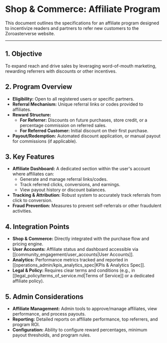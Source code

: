 # Shop & Commerce: Affiliate Program

This document outlines the specifications for an affiliate program designed to incentivize readers and partners to refer new customers to the Zoroasterverse website.

---

## 1. Objective

To expand reach and drive sales by leveraging word-of-mouth marketing, rewarding referrers with discounts or other incentives.

## 2. Program Overview

*   **Eligibility:** Open to all registered users or specific partners.
*   **Referral Mechanism:** Unique referral links or codes provided to affiliates.
*   **Reward Structure:**
    *   **For Referrer:** Discounts on future purchases, store credit, or a percentage commission on referred sales.
    *   **For Referred Customer:** Initial discount on their first purchase.
*   **Payout/Redemption:** Automated discount application, or manual payout for commissions (if applicable).

## 3. Key Features

*   **Affiliate Dashboard:** A dedicated section within the user's account where affiliates can:
    *   Generate and manage referral links/codes.
    *   Track referred clicks, conversions, and earnings.
    *   View payout history or discount balances.
*   **Tracking & Attribution:** Robust system to accurately track referrals from click to conversion.
*   **Fraud Prevention:** Measures to prevent self-referrals or other fraudulent activities.

## 4. Integration Points

*   **Shop & Commerce:** Directly integrated with the purchase flow and pricing engine.
*   **User Accounts:** Affiliate status and dashboard accessible via [[community_engagement/user_accounts|User Accounts]].
*   **Analytics:** Performance metrics tracked and reported in [[operations_admin/kpis_analytics_spec|KPIs & Analytics Spec]].
*   **Legal & Policy:** Requires clear terms and conditions (e.g., in [[legal_policy/terms_of_service.md|Terms of Service]] or a dedicated affiliate policy).

## 5. Admin Considerations

*   **Affiliate Management:** Admin tools to approve/manage affiliates, view performance, and process payouts.
*   **Reporting:** Detailed reports on affiliate performance, top referrers, and program ROI.
*   **Configuration:** Ability to configure reward percentages, minimum payout thresholds, and program rules.
